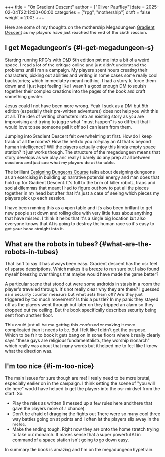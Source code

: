 +++
title = "On Gradient Descent"
author = ["Oliver Pauffley"]
date = 2025-02-04T22:12:00+00:00
categories = ["rpg", "mothership"]
draft = false
weight = 2002
+++

Here are some of my thoughts on the mothership Megadungeon [Gradient Descent](https://www.tuesdayknightgames.com/products/gradient-descent) as my players have just reached the end of the sixth session.


## I get Megadungeon's {#i-get-megadungeon-s}

Starting running RPG's with D&amp;D 5th edition put me into a bit of a weird space. I read a lot of the critique online and just didn't understand the problems until I ran a campaign. My players spent hours creating their characters, picking out abilities and writing in some cases some really cool backstories; which immediately meant nothing. I had a story to force them down and I just kept feeling like I wasn't a good enough DM to squish together their complex creations into the pages of the book and craft something greater.

Jesus could I not have been more wrong. Yeah I suck as a DM, but 5th edition (especially their pre-written adventures) does not help you with this at all. The idea of writing characters into an existing story as you are improvising and trying to juggle what "must happen" is so difficult that I would love to see someone pull it off so I can learn from them.

Jumping into Gradient Descent felt overwhelming at first. How do I keep track of all the rooms? How the hell do you roleplay an AI that is beyond human intelligence? Will the players actually enjoy this kinda empty space station? It just works though. The structure of the megadungeon means that story develops as we play and really I barely do any prep at all between sessions and just see what my players do at the table.

The brilliant [Designing Dungeons Course](https://dungeons.hismajestytheworm.games/) talks about designing dungeons as an exercising in building up narrative potential energy and man does that hold up for Gradient Descent. It's full to the brim of killer robots, traps and social dilemmas that meant I had to figure out how to put all the pieces together in my head but after that it's just a case of seeing which pieces my players pick up each session.

I have been running this as a open table and it's also been brilliant to get new people sat down and rolling dice with very little fuss about anything that have missed. I think it helps that it's a single big location but also everyone knows that AI is going to destroy the human race so it's easy to get your head straight into it.


## What are the robots in tubes? {#what-are-the-robots-in-tubes}

That isn't to say it has always been easy. Gradient descent has the osr feel of sparse descriptions. Which makes it a breeze to run sure but I also found myself breezing over things that maybe would have made the game better?

A particular scene that stood out were some androids in stasis in a room the player's travelled through. It's not really clear why they are there? I guessed as a security counter measure but what sets them off? Are they just triggered by too much movement? Is this a puzzle? In my panic they stayed off as the players went through but later on they tripped an alarm so they dropped out the ceiling. But the book specifically describes security being sent from another floor.

This could just all be me getting this confused or making it more complicated than it needs to be. But I felt like I didn't get the purpose. Which to be fair to book it gets bang on in some floors where it really clearly says "these guys are religious fundamentalists, they worship monarch" which really was about that many words but it helped me to feel like I knew what the direction was.


## I'm too nice {#i-m-too-nice}

The main issues for sure though are me! I really need to be more brutal, especially earlier on in the campaign. I think setting the scene of "you will die here" would have helped to get the players into the osr mindset from the start. So:

-   Play the rules as written (I messed up a few rules here and there that gave the players more of a chance).
-   Don't be afraid of dragging the fights out
    There were so many cool three way battles going on at points and I often let the players slip away in the melee.
-   Make the ending tough.
    Right now they are onto the home stretch trying to take out monarch. It makes sense that a super powerful AI in command of a space station isn't going to go down easy.

In summary the book is amazing and I'm on the megadungeon hypetrain.
